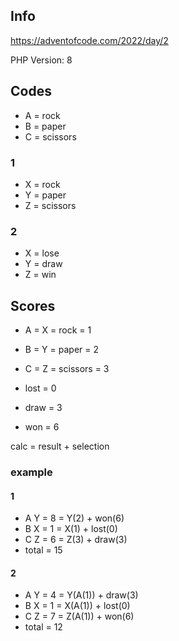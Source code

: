 ## Info

https://adventofcode.com/2022/day/2

PHP Version: 8

## Codes

- A = rock
- B = paper
- C = scissors

### 1
- X = rock
- Y = paper
- Z = scissors

### 2
- X = lose
- Y = draw
- Z = win

## Scores

- A = X = rock = 1
- B = Y = paper = 2
- C = Z = scissors = 3

- lost = 0
- draw = 3
- won = 6

calc = result + selection

### example

#### 1
- A Y = 8 = Y(2) + won(6)
- B X = 1 = X(1) + lost(0)
- C Z = 6 = Z(3) + draw(3)
- total = 15

#### 2
- A Y = 4 = Y(A(1)) + draw(3)
- B X = 1 = X(A(1)) + lost(0)
- C Z = 7 = Z(A(1)) + won(6)
- total = 12
